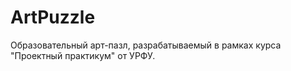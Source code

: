 # ArtPuzzle
Образовательный арт-пазл, разрабатываемый в рамках курса "Проектный практикум" от УРФУ.
